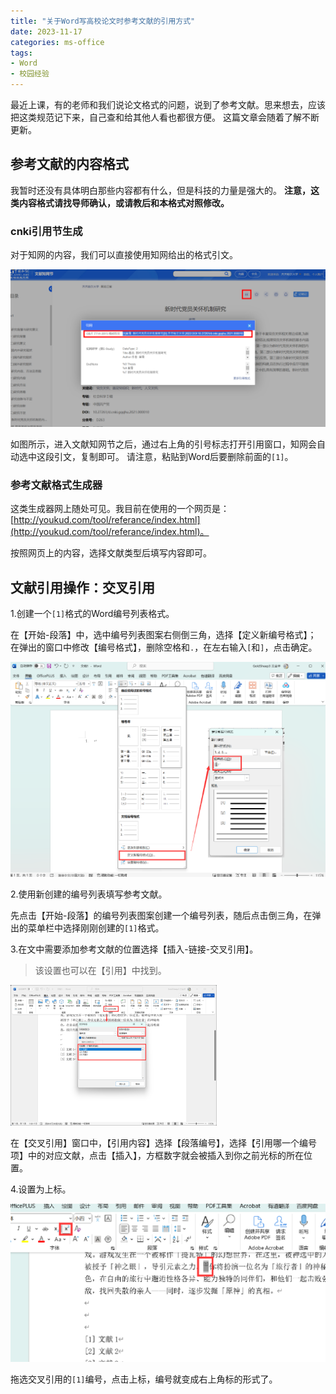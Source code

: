 ```yaml
---
title: "关于Word写高校论文时参考文献的引用方式"
date: 2023-11-17
categories: ms-office
tags:
- Word
- 校园经验
---
```


最近上课，有的老师和我们说论文格式的问题，说到了参考文献。思来想去，应该把这类规范记下来，自己查和给其他人看也都很方便。
这篇文章会随着了解不断更新。

## 参考文献的内容格式

我暂时还没有具体明白那些内容都有什么，但是科技的力量是强大的。
**注意，这类内容格式请找导师确认，或请教后和本格式对照修改。**

### cnki引用节生成

对于知网的内容，我们可以直接使用知网给出的格式引文。

![](20231107001.png)

如图所示，进入文献知网节之后，通过右上角的引号标志打开引用窗口，知网会自动选中这段引文，复制即可。
请注意，粘贴到Word后要删除前面的`[1]`。

### 参考文献格式生成器

这类生成器网上随处可见。我目前在使用的一个网页是：[http://youkud.com/tool/referance/index.html](http://youkud.com/tool/referance/index.html)。

按照网页上的内容，选择文献类型后填写内容即可。

## 文献引用操作：交叉引用

1.创建一个`[1]`格式的Word编号列表格式。

在【开始-段落】中，选中编号列表图案右侧倒三角，选择【定义新编号格式】；
在弹出的窗口中修改【编号格式】，删除空格和`.`，在左右输入`[`和`]`，点击确定。

![](20231107002.png)

2.使用新创建的编号列表填写参考文献。

先点击【开始-段落】的编号列表图案创建一个编号列表，随后点击倒三角，在弹出的菜单栏中选择刚刚创建的`[1]`格式。

3.在文中需要添加参考文献的位置选择【插入-链接-交叉引用】。

> 该设置也可以在【引用】中找到。

![](20231107003.png)

在【交叉引用】窗口中，【引用内容】选择【段落编号】，选择【引用哪一个编号项】中的对应文献，点击【插入】，方框数字就会被插入到你之前光标的所在位置。

4.设置为上标。

![](20231107004.png)

拖选交叉引用的`[1]`编号，点击上标，编号就变成右上角标的形式了。
